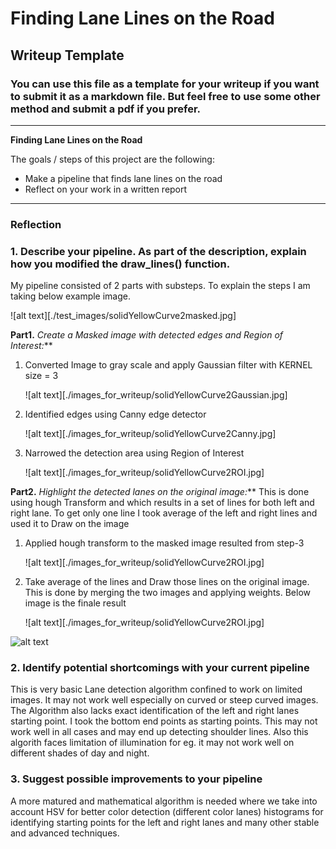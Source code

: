# **Finding Lane Lines on the Road** 

## Writeup Template

### You can use this file as a template for your writeup if you want to submit it as a markdown file. But feel free to use some other method and submit a pdf if you prefer.

---

**Finding Lane Lines on the Road**

The goals / steps of this project are the following:
* Make a pipeline that finds lane lines on the road
* Reflect on your work in a written report


[//]: # (Image References)

[image1]: ./examples/grayscale.jpg "Grayscale"

---

### Reflection

### 1. Describe your pipeline. As part of the description, explain how you modified the draw_lines() function.

My pipeline consisted of 2 parts with substeps. 
To explain the steps I am taking below example image.

![alt text][./test_images/solidYellowCurve2masked.jpg]

**Part1.** _Create a Masked image with detected edges and Region of Interest:_**
   1. Converted Image to gray scale and apply Gaussian filter with KERNEL size = 3
      
      ![alt text][./images_for_writeup/solidYellowCurve2Gaussian.jpg]

   2. Identified edges using Canny edge detector 
      
      ![alt text][./images_for_writeup/solidYellowCurve2Canny.jpg]
   
   3. Narrowed the detection area using Region of Interest
      
      ![alt text][./images_for_writeup/solidYellowCurve2ROI.jpg]


**Part2.** _Highlight the detected lanes on the original image:_**
           This is done using hough Transform and which results in a set of lines for both left and right lane.
            To get only one line I took average of the left and right lines and used it to Draw on the image
   1. Applied hough transform to the masked image resulted from step-3
      
      ![alt text][./images_for_writeup/solidYellowCurve2ROI.jpg]
   
   2. Take average of the lines and Draw those lines on the original image. This is done by merging the two images and applying weights. Below image is the finale result
      
      ![alt text][./images_for_writeup/solidYellowCurve2ROI.jpg]

![alt text][image1]


### 2. Identify potential shortcomings with your current pipeline

This is very basic Lane detection algorithm confined to work on limited images. It may not work well especially on
curved or steep curved images. The Algorithm also lacks exact identification of the left and right lanes starting point.
I took the bottom end points as starting points. This may not work well in all cases and may end up detecting shoulder lines.
Also this algorith faces limitation of illumination for eg. it may not work well on different shades of day and night.


### 3. Suggest possible improvements to your pipeline

A more matured and mathematical algorithm is needed where we take into account HSV for better color detection (different color lanes) histograms for identifying starting points for the left and right lanes and many other stable and advanced techniques.
